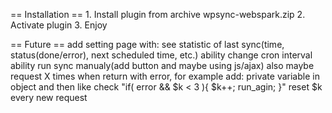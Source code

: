 == Installation ==
	1. Install plugin from archive wpsync-webspark.zip
	2. Activate plugin
	3. Enjoy

== Future ==
	add setting page with:
		see statistic of last sync(time, status(done/error), next scheduled time, etc.)
		ability change cron interval
		ability run sync manualy(add button and maybe using js/ajax)
		also maybe request X times when return with error, for example add: private variable in object and then like check "if( error && $k < 3 ){ $k++; run_agin; }" reset $k every new request